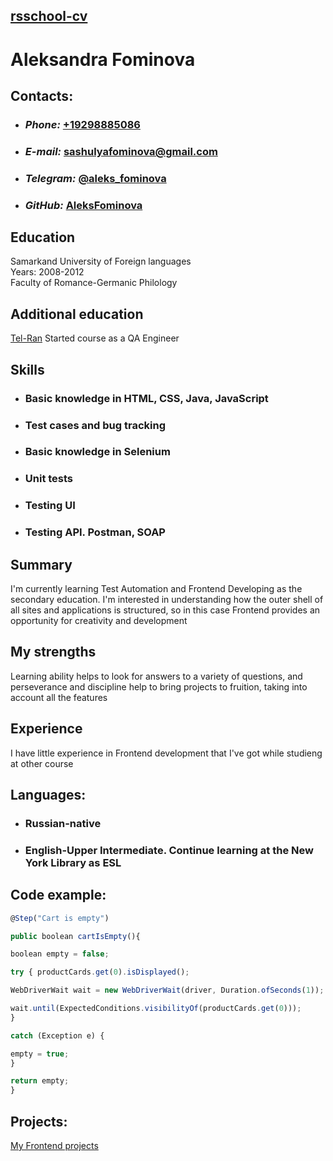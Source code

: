 ## [rsschool-cv]()

# Aleksandra Fominova
## Contacts:
- ### ***Phone:*** [+19298885086]()
- ### ***E-mail:*** [sashulyafominova@gmail.com]()
- ### ***Telegram:*** [@aleks_fominova]()
- ### ***GitHub:*** [AleksFominova](https://github.com/AleksFominova)

## Education
Samarkand University of Foreign languages<br> Years: 2008-2012<br> Faculty of Romance-Germanic Philology

## Additional education
[Tel-Ran](https://tel-ran.de/)  Started course as a QA Engineer

## Skills
- ### Basic knowledge in HTML, CSS, Java, JavaScript
- ### Test cases and bug tracking
- ### Basic knowledge in Selenium
- ### Unit tests
- ### Testing UI
- ### Testing API. Postman, SOAP

## Summary
I'm currently learning Test Automation and Frontend Developing as the secondary education. I'm interested in understanding how the outer shell of all sites and applications is structured, so in this case Frontend provides an opportunity for creativity and development


## My strengths
Learning ability helps to look for answers to a variety of questions, and perseverance and discipline help to bring projects to fruition, taking into account all the features


## Experience
I have little experience in Frontend development that I've got while studieng at other course


## Languages:
- ### Russian-native
- ### English-Upper Intermediate. Continue learning at the New York Library as ESL

## Code example:
``` javascript
@Step("Cart is empty")

public boolean cartIsEmpty(){  

boolean empty = false; 

try { productCards.get(0).isDisplayed();  

WebDriverWait wait = new WebDriverWait(driver, Duration.ofSeconds(1)); 

wait.until(ExpectedConditions.visibilityOf(productCards.get(0))); 
}

catch (Exception e) { 

empty = true; 
}

return empty; 
}
```


## Projects:
[My Frontend projects](https://github.com/AleksFominova/Projects)